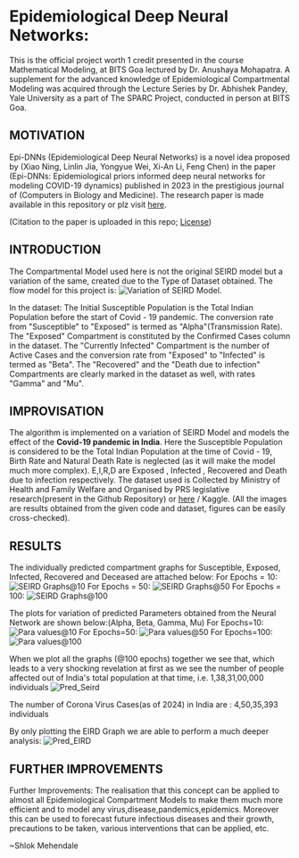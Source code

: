 # Epidemiological Deep Neural Networks:

This is the official project worth 1 credit presented in the course Mathematical Modeling, at BITS Goa lectured by Dr. Anushaya Mohapatra. A supplement for the advanced knowledge of Epidemiological Compartmental Modeling was acquired through the Lecture Series by Dr. Abhishek Pandey, Yale University as a part of The SPARC Project, conducted in person at BITS Goa.

## MOTIVATION
Epi-DNNs (Epidemiological Deep Neural Networks) is a novel idea proposed by (Xiao Ning, Linlin Jia, Yongyue Wei, Xi-An Li, Feng Chen) in the paper (Epi-DNNs: Epidemiological priors informed deep neural networks for modeling COVID-19 dynamics) published in 2023 in the prestigious journal of (Computers in Biology and Medicine). The research paper is made available in this repository or plz visit [here](https://www.sciencedirect.com/science/article/pii/S0010482523001580). 

(Citation to the paper is uploaded in this repo; [License](https://creativecommons.org/licenses/by/4.0/))

## INTRODUCTION 
The Compartmental Model used here is not the original SEIRD model but a variation of the same, created due to the Type of Dataset obtained. The flow model for this project is: 
![Variation of SEIRD Model](https://github.com/MehShlok/Implementation-of-Epi-DNNs/assets/119751755/d21b39dd-0e23-4e6f-874e-ced52fc58e24).

In the dataset:
The Initial Susceptible Population is the Total Indian Population before the start of Covid - 19 pandemic. The conversion rate from "Susceptible" to "Exposed" is termed as "Alpha"(Transmission Rate).
The "Exposed" Compartment is constituted by the Confirmed Cases column in the dataset.
The "Currently Infected" Compartment is the number of Active Cases and the conversion rate from "Exposed" to "Infected" is termed as "Beta".
The "Recovered" and the "Death due to infection" Compartments are clearly marked in the dataset as well, with rates "Gamma" and "Mu".

## IMPROVISATION
The algorithm is implemented on a variation of SEIRD Model and models the effect of the **Covid-19 pandemic in India**. Here the Susceptible Population is considered to be the Total Indian Population at the time of Covid - 19, Birth Rate and Natural Death Rate is neglected (as it will make the model much more complex). E,I,R,D are Exposed , Infected , Recovered and Death due to infection respectively. The dataset used is Collected by Ministry of Health and Family Welfare and Organised by PRS legislative research(present in the Github Repository) or [here](https://prsindia.org/covid-19/overview) / Kaggle.
(All the images are results obtained from the given code and dataset, figures can be easily cross-checked).

## RESULTS
The individually predicted compartment graphs for Susceptible, Exposed, Infected, Recovered and Deceased are attached below:
For Epochs = 10:
![SEIRD Graphs@10](https://github.com/MehShlok/Implementation-of-Epi-DNNs/assets/119751755/3c4b711d-7ece-432e-b6e6-83f9093f5a2a)
For Epochs = 50:
![SEIRD Graphs@50](https://github.com/MehShlok/Implementation-of-Epi-DNNs/assets/119751755/2e9925bd-eeaa-4f61-b339-3ba7f70a17cc)
For Epochs = 100:
![SEIRD Graphs@100](https://github.com/MehShlok/Implementation-of-Epi-DNNs/assets/119751755/8095ffba-8513-4625-a65d-6c1c806806ab)

The plots for variation of predicted Parameters obtained from the Neural Network are shown below:(Alpha, Beta, Gamma, Mu)
For Epochs=10:
![Para values@10](https://github.com/MehShlok/Implementation-of-Epi-DNNs/assets/119751755/c6b782db-605e-46ab-9356-ab00e5e3c7b6)
For Epochs=50:
![Para values@50](https://github.com/MehShlok/Implementation-of-Epi-DNNs/assets/119751755/3b88f6a9-822d-4881-b136-d1a8582ead02)
For Epochs=100:
![Para values@100](https://github.com/MehShlok/Implementation-of-Epi-DNNs/assets/119751755/0208be27-63a8-4f09-a106-164dae093262)

When we plot all the graphs (@100 epochs) together we see that, which leads to a very shocking revelation at first as we see the number of people affected out of India's total population at that time, i.e. 1,38,31,00,000 individuals
![Pred_Seird](https://github.com/MehShlok/Implementation-of-Epi-DNNs/assets/119751755/f62e6b41-c772-4305-a6ed-b665f2c43cfa)

The number of Corona Virus Cases(as of 2024) in India are : 4,50,35,393 individuals

By only plotting the EIRD Graph we are able to perform a much deeper analysis:
![Pred_EIRD](https://github.com/MehShlok/Implementation-of-Epi-DNNs/assets/119751755/64170d35-3457-45fd-8a96-c9a394164384)


## FURTHER IMPROVEMENTS
Further Improvements: The realisation that this concept can be applied to almost all Epidemiological Compartment Models to make them much more efficient and to model any virus,disease,pandemics,epidemics.
Moreover this can be used to forecast future infectious diseases and their growth, precautions to be taken, various interventions that can be applied, etc.

~Shlok Mehendale
